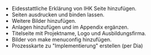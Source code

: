 * Eidesstattliche Erklärung von IHK Seite hinzufügen.
* Seiten ausdrucken und binden lassen.
* Weitere Bilder hinzufügen.
* Anlagen hinzufügen und im Appendix ergänzen.
* Titelseite mit Projektname, Logo und Ausbildungsfirma.
* Bilder von make menuconfig hinzufügen.
* Prozesskarte zu "Implementierung" erstellen (per Dia)
